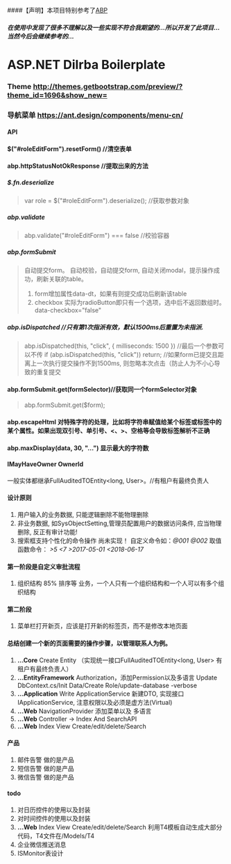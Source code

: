 ####【声明】本项目特别参考了[ABP](https://github.com/aspnetboilerplate/aspnetboilerplate)
##### 在使用中发现了很多不理解以及一些实现不符合我期望的...所以开发了此项目...当然今后会继续参考的...

# ASP.NET Dilrba Boilerplate
### Theme http://themes.getbootstrap.com/preview/?theme_id=1696&show_new=
### 导航菜单 https://ant.design/components/menu-cn/

#### API 
#### $("#roleEditForm").resetForm() //清空表单

#### abp.httpStatusNotOkResponse //提取出来的方法

##### $.fn.deserialize
> var role = $("#roleEditForm").deserialize();  //获取参数对象

##### abp.validate
> abp.validate("#roleEditForm") === false //校验容器

##### abp.formSubmit
> 自动提交form。  自动校验，自动提交form, 自动关闭modal，提示操作成功，刷新关联的table。
> 1. form增加属性data-dt，如果有则提交成功后刷新该table
> 1. checkbox 实际为radioButton即只有一个选项，选中后不返回数组时。 data-checkbox="false"

##### abp.isDispatched //只有第1次指派有效，默认1500ms后重置为未指派.
> abp.isDispatched(this, "click", { milliseconds: 1500 }) //最后一个参数可以不传
> if (abp.isDispatched(this, "click")) return; //如果form已提交且距离上一次执行提交操作不到1500ms, 则忽略本次点击（防止人为不小心导致的重复提交

#### abp.formSubmit.get(formSelector)//获取同一个formSelector对象
> abp.formSubmit.get($form);

#### abp.escapeHtml 对特殊字符的处理，比如将字符串赋值给某个标签或标签中的某个属性。如果出现双引号、单引号、<、>、空格等会导致标签解析不正确
#### abp.maxDisplay(data, 30, "...")  显示最大的字符数

#### IMayHaveOwner OwnerId
一般实体都继承FullAuditedTOEntity<long, User>。//有租户有最终负责人

#### 设计原则
1. 用户输入的业务数据, 只能逻辑删除不能物理删除
2. 非业务数据, 如SysObjectSetting,管理员配置用户的数据访问条件, 应当物理删除, 反正有审计功能! 
3. 搜索框支持个性化的命令操作  尚未实现！
   自定义命令如：*@001* *@002*
   取值函数命令：
	*>5* 
	*<7* 
	*>2017-05-01* 
	*<2018-06-17*

#### 第一阶段是自定义审批流程
1. 组织结构 85% 排序等  业务，一个人只有一个组织结构和一个人可以有多个组织结构

#### 第二阶段
1. 菜单栏打开新页，应该是打开新的标签页，而不是修改本地页面


#### 总结创建一个新的页面需要的操作步骤，以管理联系人为例。
1. **...Core** Create Entity
  （实现统一接口FullAuditedTOEntity<long, User> 有租户有最终负责人）
1. **...EntityFramework** 
   Authorization，添加Permission以及多语言
   Update DbContext.cs/Init Data/Create Role/update-database -verbose
1. **...Application** Write ApplicationService
   新建DTO, 实现接口IApplicationService, 注意权限以及必须是虚方法(Virtual)
1. **...Web** NavigationProvider 添加菜单以及 多语言
1. **...Web** Controller -> Index And SearchAPI
1. **...Web** Index View Create/edit/delete/Search 


#### 产品
1. 邮件告警  做的是产品
1. 短信告警  做的是产品
1. 微信告警  做的是产品

#### todo
1. 对日历控件的使用以及封装  
1. 对时间控件的使用以及封装
1. **...Web** Index View Create/edit/delete/Search  利用T4模板自动生成大部分代码，T4文件在/Models/T4
1. 企业微信推送消息
1. ISMonitor表设计